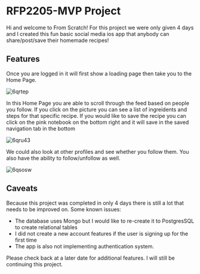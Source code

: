 # RFP2205-MVP Project

Hi and welcome to From Scratch! For this project we were only given 4 days and I created this fun basic social media ios app that anybody can share/post/save their homemade recipes!

## Features
Once you are logged in it will first show a loading page then take you to the Home Page.

![6qrtep](https://user-images.githubusercontent.com/80828843/185991559-b1d2f610-fed0-489c-aef7-0741881c25e8.gif)


In this Home Page you are able to scroll through the feed based on people you follow. If you click on the picture you can see a list of ingreidents and steps for that specific recipe. If you would like to save the recipe you can click on the pink notebook on the bottom right and it will save in the saved navigation tab in the bottom

![6qru43](https://user-images.githubusercontent.com/80828843/185992520-786ad9f5-65e4-44ee-8e71-561d5f45c198.gif)

We could also look at other profiles and see whether you follow them. You also have the ability to follow/unfollow as well.

![6qsosw](https://user-images.githubusercontent.com/80828843/186027316-7267a076-7e96-45ee-a842-d167dd99eb9d.gif)

## Caveats

Because this project was completed in only 4 days there is still a lot that needs to be improved on. Some known issues:
- The database uses Mongo but I would like to re-create it to PostgresSQL to create relational tables 
- I did not create a new account features if the user is signing up for the first time 
- The app is also not implementing authentication system.

Please check back at a later date for additional features. I will still be continuing this project.
